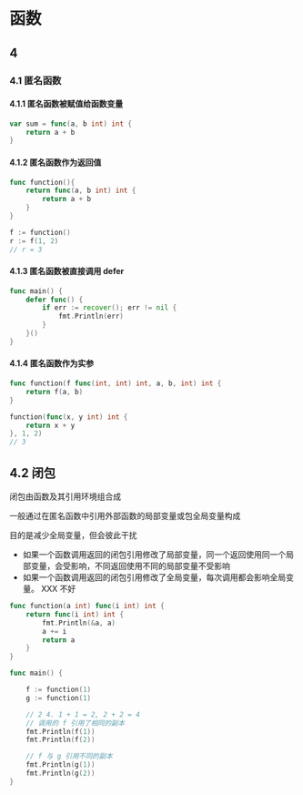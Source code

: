 # 函数

## 4

### 4.1 匿名函数

#### 4.1.1 匿名函数被赋值给函数变量

```go
var sum = func(a, b int) int {
    return a + b
}
```

#### 4.1.2 匿名函数作为返回值

```go
func function(){
    return func(a, b int) int {
        return a + b
    }
}

f := function()
r := f(1, 2)
// r = 3
```

#### 4.1.3 匿名函数被直接调用 defer

```go
func main() {
    defer func() {
        if err := recover(); err != nil {
            fmt.Println(err)
        }
    }()
}
```

#### 4.1.4 匿名函数作为实参

```go
func function(f func(int, int) int, a, b, int) int {
    return f(a, b)
}

function(func(x, y int) int {
    return x + y
}, 1, 2)
// 3
```

## 4.2 闭包

闭包由函数及其引用环境组合成

一般通过在匿名函数中引用外部函数的局部变量或包全局变量构成

目的是减少全局变量，但会彼此干扰

- 如果一个函数调用返回的闭包引用修改了局部变量，同一个返回使用同一个局部变量，会受影响，不同返回使用不同的局部变量不受影响
- 如果一个函数调用返回的闭包引用修改了全局变量，每次调用都会影响全局变量。 XXX 不好

```go
func function(a int) func(i int) int {
    return func(i int) int {
        fmt.Println(&a, a)
        a += i
        return a
    }
}

func main() {

    f := function(1)
    g := function(1)

    // 2 4. 1 + 1 = 2, 2 + 2 = 4
    // 调用的 f 引用了相同的副本
    fmt.Println(f(1))
    fmt.Println(f(2))

    // f 与 g 引用不同的副本
    fmt.Println(g(1))
    fmt.Println(g(2))
}
```
